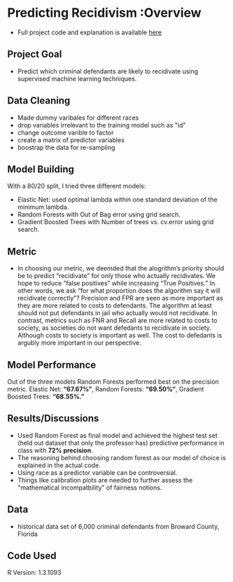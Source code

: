 # Predicting Recidivism :Overview
* Full project code and explanation is available [here](https://github.com/grantjw/predict_recidivism_proj3/blob/main/pred_recid.pdf)

## Project Goal
* Predict which criminal defendants are likely to recidivate using supervised machine learning techniques. 

## Data Cleaning
* Made dummy varibales for different races
* drop variables irrelevant to the training model such as "id" 
* change outcome varible to factor
* create a matrix of predictor variables 
* boostrap the data for re-sampling 

## Model Building
With a 80/20 split, I tried three different models:
* Elastic Net: used optimal lambda within one standard deviation of the minimum lambda. 
* Random Forests with Out of Bag error using grid search. 
* Gradient Boosted Trees with Number of trees vs. cv.error using grid search. 

## Metric
* In choosing our metric, we deemded that the alogrithm’s priority should be to predict “recidivate” for only those who actually recidivates. We hope to reduce “false positives” while increasing “True Positives.” In other words, we ask “for what proportion does the algorithm say it will recidivate correctly”? Precision and FPR are seen as more important as they are more related to costs to defendants. The algorithm at least should not put defendants in jail who actually would not recidivate. In contrast, metrics such as FNR and Recall are more related to costs to society, as societies do not want defedants to recidivate in society. Although costs to society is important as well. The cost to defedants is argubly more important in our perspective.

## Model Performance 
Out of the three models Random Forests performed best on the precision metric. 
Elastic Net: **“67.67%”**, Random Forests: **“69.50%”**, Gradient Boosted Trees: **“68.55%.”**

## Results/Discussions
* Used Random Forest as final model and achieved the highest test set (held out dataset that only the professor has) predictive performance in class with **72% precision**.
* The reasoning behind choosing random forest as our model of choice is explained in the actual code. 
* Using race as a predictor variable can be controversial.
* Things like calibration plots are needed to further assess the "mathematical incompatbility" of fairness notions. 

## Data
* historical data set of 6,000 criminal defendants from Broward County, Florida

## Code Used 
R Version: 1.3.1093 

